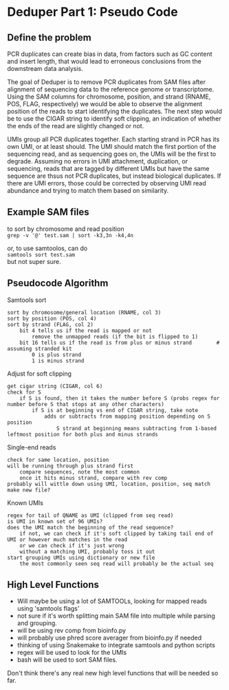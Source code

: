 # Deduper Part 1: Pseudo Code

## Define the problem
PCR duplicates can create bias in data, from factors such as GC content and insert length, that would lead to erroneous conclusions from the downstream data analysis. 

The goal of Deduper is to remove PCR duplicates from SAM files after alignment of sequencing data to the reference genome or transcriptome. Using the SAM columns for chromosome, position, and strand (RNAME, POS, FLAG, respectively) we would be able to observe the alignment position of the reads to start identifying the duplicates. The next step would be to use the CIGAR string to identify soft clipping, an indication of whether the ends of the read are slightly changed or not.   

UMIs group all PCR duplicates together. Each starting strand in PCR has its own UMI, or at least should. The UMI should match the first portion of the sequencing read, and as sequencing goes on, the UMIs will be the first to degrade. Assuming no errors in UMI attachment, duplication, or sequencing, reads that are tagged by different UMIs but have the same sequence are thsus not PCR duplicates, but instead biological duplicates. If there are UMI errors, those could be corrected by observing UMI read abundance and trying to match them based on similarity. 

## Example SAM files
to sort by chromosome and read position  
    `grep -v '@' test.sam | sort -k3,3n -k4,4n`

or, to use samtoolos, can do  
    `samtools sort test.sam`  
but not super sure.   


## Pseudocode Algorithm

Samtools sort
```
sort by chromosome/general location (RNAME, col 3)
sort by position (POS, col 4)
sort by strand (FLAG, col 2)
    bit 4 tells us if the read is mapped or not
        remove the unmapped reads (if the bit is flipped to 1)
    bit 16 tells us if the read is from plus or minus strand        # assuming stranded kit 
        0 is plus strand            
        1 is minus strand
```

Adjust for soft clipping
```
get cigar string (CIGAR, col 6)
check for S 
    if S is found, then it takes the number before S (probs regex for number before S that stops at any other characters)
        if S is at beginning vs end of CIGAR string, take note
            adds or subtracts from mapping position depending on S position
                S strand at beginning means subtracting from 1-based leftmost position for both plus and minus strands 
```

Single-end reads
```
check for same location, position 
will be running through plus strand first
    compare sequences, note the most common
    once it hits minus strand, compare with rev comp
probably will wittle down using UMI, location, position, seq match
make new file?
```

Known UMIs
```
regex for tail of QNAME as UMI (clipped from seq read)
is UMI in known set of 96 UMIs?
does the UMI match the beginning of the read sequence?
    if not, we can check if it's soft clipped by taking tail end of UMI or however much matches in the read
    or we can check if it's just wrong
    without a matching UMI, probably toss it out
start grouping UMIs using dictionary or new file
    the most commonly seen seq read will probably be the actual seq
```

## High Level Functions
- Will maybe be using a lot of SAMTOOLs, looking for mapped reads using 'samtools flags'  
- not sure if it's worth splitting main SAM file into multiple while parsing and grouping. 
- will be using rev comp from bioinfo.py
- will probably use phred score averager from bioinfo.py if needed
- thinking of using Snakemake to integrate samtools and python scripts
- regex will be used to look for the UMIs
- bash will be used to sort SAM files. 

Don't think there's any real new high level functions that will be needed so far. 
